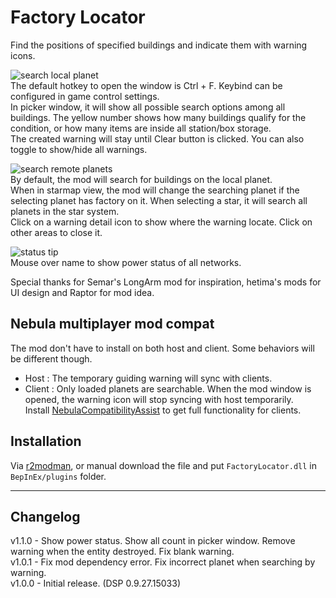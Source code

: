 # Factory Locator

Find the positions of specified buildings and indicate them with warning icons.  
  
![search local planet](https://raw.githubusercontent.com/starfi5h/DSP_Mod_Support/dev/FactoryLocator/doc/demo1.gif)  
The default hotkey to open the window is Ctrl + F. Keybind can be configured in game control settings.  
In picker window, it will show all possible search options among all buildings. The yellow number shows how many buildings qualify for the condition, or how many items are inside all station/box storage.  
The created warning will stay until Clear button is clicked. You can also toggle to show/hide all warnings.  

  
![search remote planets](https://raw.githubusercontent.com/starfi5h/DSP_Mod_Support/dev/FactoryLocator/doc/demo2.gif)  
By default, the mod will search for buildings on the local planet.  
When in starmap view, the mod will change the searching planet if the selecting planet has factory on it. When selecting a star, it will search all planets in the star system.  
Click on a warning detail icon to show where the warning locate. Click on other areas to close it.  
  
![status tip](https://raw.githubusercontent.com/starfi5h/DSP_Mod_Support/dev/FactoryLocator/doc/demo3.jpg)  
Mouse over name to show power status of all networks.  
  
Special thanks for Semar's LongArm mod for inspiration, hetima's mods for UI design and Raptor for mod idea.  

## Nebula multiplayer mod compat
The mod don't have to install on both host and client. Some behaviors will be different though.  
- Host : The temporary guiding warning will sync with clients.  
- Client : Only loaded planets are searchable. When the mod window is opened, the warning icon will stop syncing with host temporarily.   
Install [NebulaCompatibilityAssist](https://dsp.thunderstore.io/package/starfi5h/NebulaCompatibilityAssist/) to get full functionality for clients.  

## Installation
Via [r2modman](https://dsp.thunderstore.io/package/ebkr/r2modman/), or manual download the file and put `FactoryLocator.dll` in `BepInEx/plugins` folder.

----

## Changelog

v1.1.0 - Show power status. Show all count in picker window. Remove warning when the entity destroyed. Fix blank warning.  
v1.0.1 - Fix mod dependency error. Fix incorrect planet when searching by warning.  
v1.0.0 - Initial release. (DSP 0.9.27.15033)  